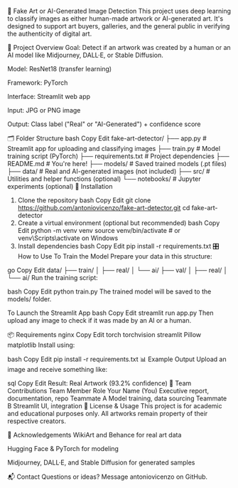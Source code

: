 🎨 Fake Art or AI-Generated Image Detection
This project uses deep learning to classify images as either human-made artwork or AI-generated art. It's designed to support art buyers, galleries, and the general public in verifying the authenticity of digital art.

🚀 Project Overview
Goal: Detect if an artwork was created by a human or an AI model like Midjourney, DALL·E, or Stable Diffusion.

Model: ResNet18 (transfer learning)

Framework: PyTorch

Interface: Streamlit web app

Input: JPG or PNG image

Output: Class label ("Real" or "AI-Generated") + confidence score

🗂 Folder Structure
bash
Copy
Edit
fake-art-detector/
├── app.py                  # Streamlit app for uploading and classifying images
├── train.py                # Model training script (PyTorch)
├── requirements.txt        # Project dependencies
├── README.md               # You're here!
├── models/                 # Saved trained models (.pt files)
├── data/                   # Real and AI-generated images (not included)
├── src/                    # Utilities and helper functions (optional)
└── notebooks/              # Jupyter experiments (optional)
🔧 Installation
1. Clone the repository
bash
Copy
Edit
git clone https://github.com/antoniovicenzo/fake-art-detector.git
cd fake-art-detector
2. Create a virtual environment (optional but recommended)
bash
Copy
Edit
python -m venv venv
source venv/bin/activate  # or venv\Scripts\activate on Windows
3. Install dependencies
bash
Copy
Edit
pip install -r requirements.txt
🎛️ How to Use
To Train the Model
Prepare your data in this structure:

go
Copy
Edit
data/
├── train/
│   ├── real/
│   └── ai/
├── val/
│   ├── real/
│   └── ai/
Run the training script:

bash
Copy
Edit
python train.py
The trained model will be saved to the models/ folder.

To Launch the Streamlit App
bash
Copy
Edit
streamlit run app.py
Then upload any image to check if it was made by an AI or a human.

📦 Requirements
nginx
Copy
Edit
torch
torchvision
streamlit
Pillow
matplotlib
Install using:

bash
Copy
Edit
pip install -r requirements.txt
📊 Example Output
Upload an image and receive something like:

sql
Copy
Edit
Result: Real Artwork (93.2% confidence)
👥 Team Contributions
Team Member	Role
Your Name (You)	Executive report, documentation, repo
Teammate A	Model training, data sourcing
Teammate B	Streamlit UI, integration
📜 License & Usage
This project is for academic and educational purposes only.
All artworks remain property of their respective creators.

🙏 Acknowledgements
WikiArt and Behance for real art data

Hugging Face & PyTorch for modeling

Midjourney, DALL·E, and Stable Diffusion for generated samples

📬 Contact
Questions or ideas? Message antoniovicenzo on GitHub.


